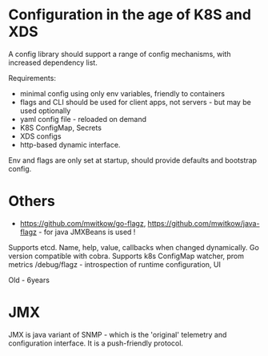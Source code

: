 # Configuration in the age of K8S and XDS

A config library should support a range of config mechanisms, with increased dependency list.

Requirements:
- minimal config using only env variables, friendly to containers
- flags and CLI should be used for client apps, not servers - but may be used optionally
- yaml config file -  reloaded on demand
- K8S ConfigMap, Secrets
- XDS configs
- http-based dynamic interface.

Env and flags are only set at startup, should provide defaults and bootstrap config.

# Others

- https://github.com/mwitkow/go-flagz, https://github.com/mwitkow/java-flagz - for java JMXBeans is used !

Supports etcd. 
Name, help, value, callbacks when changed dynamically.
Go version compatible with cobra.
Supports k8s ConfigMap watcher, prom metrics
/debug/flagz - introspection of runtime configuration, UI

Old - 6years

# JMX

JMX is java variant of SNMP - which is the 'original' telemetry and configuration 
interface. It is a push-friendly protocol.

